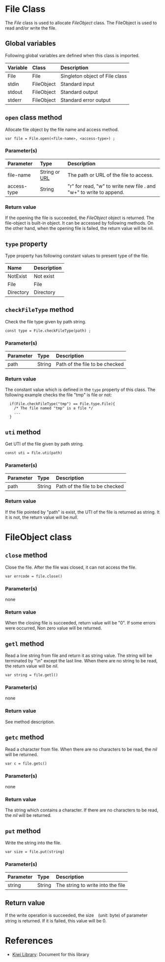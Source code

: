# File Class
The *File* class is used to allocate *FileObject* class.
The FileObject is used to read and/or write the file.

## Global variables
Following global variables are defined when this class is imported.

|Variable   |Class  | Description                     |
|:---       |:---   |:---                             |
|File       |File   |Singleton object of File class   |
|stdin      |FileObject   | Standard input            |
|stdout     |FileObject   | Standard output           |
|stderr     |FileObject   | Standard error output     |

## `open` class method
Allocate file object by the file name and access method.
````
var file = File.open(<file-name>, <access-type>) ;
````
### Parameter(s)
|Parameter    |Type   |Description                    |
|:---         |:---   |:---                           |
|file-name    |String or [URL](https://github.com/steelwheels/KiwiScript/blob/master/KiwiLibrary/Document/Class/URL.md) |The path or URL of the file to access.|
|access-type  |String |"r" for read, "w" to write new file . and "w+" to write to append.|

### Return value
If the opening the file is succeeded, the *FileObject* object is returned. The file-object is built-in object. It can be accessed by following methods. On the other hand, when the opening file is failed, the return value will be nil.

## `type` property
Type property has following constant values to present type of the file.

|Name       |Description            |
|:---       |:---                   |
|NotExist   |Not exist              |
|File       |File                   |
|Directory  |Directory              |

## `checkFileType` method
Check the file type given by path string.
````
const type = File.checkFileType(path) ;
````

### Parameter(s)
|Parameter    |Type   |Description                    |
|:---         |:---   |:---                           |
|path         |String |Path of the file to be checked |

### Return value
The constant value which is defined in the `type` property of this class.
The following example checks the file "tmp" is file or not:
````
  if(File.checkFileType("tmp") == File.type.File){
    /* The file named "tmp" is a file */
    ...
  }
````

## `uti` method
Get UTI of the file given by path string.
````
const uti = File.uti(path)
````

### Parameter(s)
|Parameter    |Type   |Description                    |
|:---         |:---   |:---                           |
|path         |String |Path of the file to be checked |

### Return value
If the file pointed by "path" is exist,
the UTI of the file is returned as string.
It it is not, the return value will be *null*.

# FileObject class
## `close` method
Close the file. After the file was closed, it can not access the file.
````
var errcode = file.close()
````
### Parameter(s)
none
### Return value
When the closing file is succeeded, return value will be "0". If some errors were occurred, Non zero value will be returned.

## `getl` method
Read a line string from file and return it as string value. The string will be terminated by "\n" except the last line. When there are no string to be read, the return value will be *nil*.
````
var string = file.getl()
````
### Parameter(s)
none
### Return value
See method description.

## `getc` method
Read a character from file. When there are no characters to be read, the *nil* will be returned.
````
var c = file.getc()
````
### Parameter(s)
none
### Return value
The string which contains a character. If there are no characters to be read, the *nil* will be returned.

## `put` method
Write the string into the file.
```
var size = file.put(string)
```
### Parameter(s)
|Parameter    |Type   |Description                    |
|:---         |:---   |:---                           |
|string       |String |The string to write into the file |
## Return value
If the write operation is succeeded, the size　(unit: byte) of parameter string is returned. If it is failed, this value will be 0.

# References
* [Kiwi Library](https://github.com/steelwheels/KiwiScript/blob/master/KiwiLibrary/Document/Library.md): Document for this library
